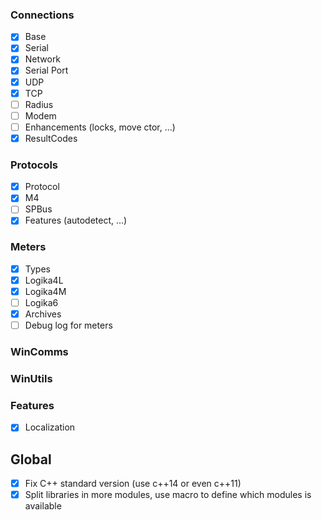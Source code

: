 ### Connections
- [x] Base
- [x] Serial
- [x] Network
- [x] Serial Port
- [x] UDP
- [x] TCP
- [ ] Radius
- [ ] Modem
- [ ] Enhancements (locks, move ctor, ...)
- [x] ResultCodes

### Protocols
- [x] Protocol
- [x] M4
- [ ] SPBus
- [x] Features (autodetect, ...)

### Meters
- [x] Types
- [x] Logika4L
- [x] Logika4M
- [ ] Logika6
- [x] Archives
- [ ] Debug log for meters

### WinComms
### WinUtils

### Features
- [x] Localization

## Global
- [x] Fix C++ standard version (use c++14 or even c++11)
- [x] Split libraries in more modules, use macro to define which modules is available
